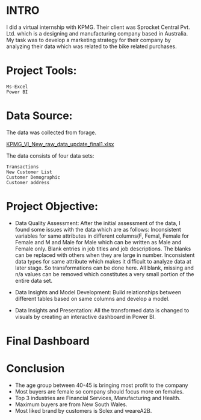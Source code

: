 # INTRO

I did a virtual internship with KPMG. Their client was Sprocket Central Pvt. Ltd. which is a designing and manufacturing company based in Australia.
My task was to develop a marketing strategy for their company by analyzing their data which was related to the bike related purchases.

# Project Tools:

    Ms-Excel
    Power BI

# Data Source:

The data was collected from forage.

[KPMG_VI_New_raw_data_update_final1.xlsx](https://github.com/Richa-Chamoli/KPMG-Virtual-Internship/files/9540684/KPMG_VI_New_raw_data_update_final1.xlsx)

The data consists of four data sets:

    Transactions
    New Customer List
    Customer Demographic
    Customer address

# Project Objective:


* Data Quality Assessment: 
After the initial assessment of the data, I found some issues with the data which are as follows:
Inconsistent variables for same attributes in different columns(F, Femal, Female for Female and M and Male for Male which can be written as Male and Female only.
Blank entries in job titles and job descriptions. The blanks can be replaced with others when they are large in number.
Inconsistent data types for same attribute which makes it difficult to analyze data at later stage. So transformations can be done here.
All blank, missing and n/a values can be removed which constitutes a very small portion of the entire data set.

* Data Insights and Model Development:
Build relationships between different tables based on same columns and develop a model.

* Data Insights and Presentation:
All the transformed data is changed to visuals by creating an interactive dashboard in Power BI.

# Final Dashboard

# Conclusion

* The age group between 40-45 is bringing most profit to the company
* Most buyers are female so company should focus more on females.
* Top 3 industries are Financial Services, Manufacturing and Health.
* Maximum buyers are from New South Wales.
* Most liked brand by customers is Solex and weareA2B.
